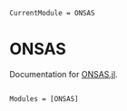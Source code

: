 ```@meta
CurrentModule = ONSAS
```

# ONSAS

Documentation for [ONSAS.jl](https://github.com/ONSAS/ONSAS.jl).



```@index
```

```@autodocs
Modules = [ONSAS]
```
